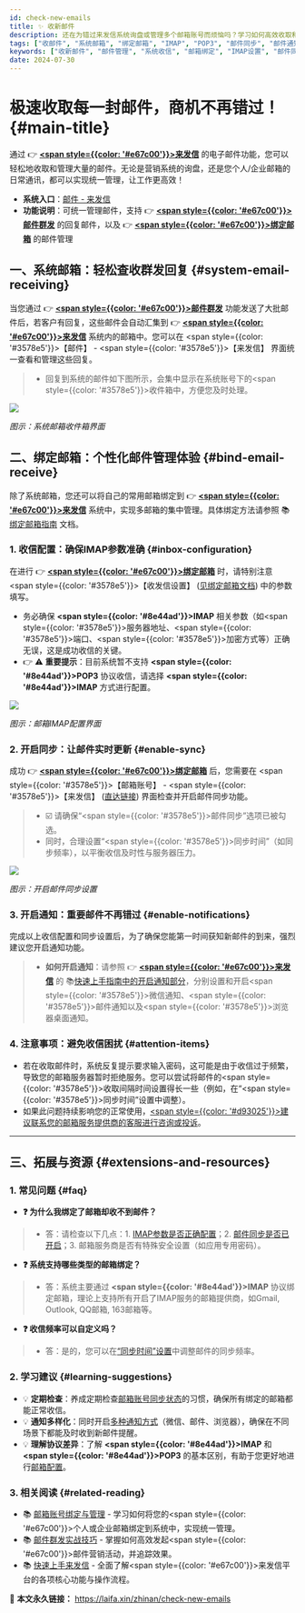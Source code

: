 ```yaml
---
id: check-new-emails
title: ✨ 收新邮件
description: 还在为错过来发信系统询盘或管理多个邮箱账号而烦恼吗？学习如何高效收取和统一管理您的所有邮件，确保每一个商机都不再错失！
tags: ["收邮件", "系统邮箱", "绑定邮箱", "IMAP", "POP3", "邮件同步", "邮件通知", "来发信"]
keywords: ["收新邮件", "邮件管理", "系统收信", "邮箱绑定", "IMAP设置", "邮件同步", "新邮件通知", "来发信邮箱"]
date: 2024-07-30
---
```


# 极速收取每一封邮件，商机不再错过！ {#main-title}

通过 👉 [**<span style={{color: '#e67c00'}}>来发信</span>**](https://laifaxin.com) 的电子邮件功能，您可以轻松地收取和管理大量的邮件。无论是营销系统的询盘，还是您个人/企业邮箱的日常通讯，都可以实现统一管理，让工作更高效！

- **系统入口**：[邮件 - 来发信](https://web.laifaxin.com/mails/list)
- **功能说明**：可统一管理邮件，支持 👉 [**<span style={{color: '#e67c00'}}>邮件群发</span>**](./email-mass-sending) 的回复邮件，以及 👉 [**<span style={{color: '#e67c00'}}>绑定邮箱</span>**](./email-account) 的邮件管理

## 一、系统邮箱：轻松查收群发回复 {#system-email-receiving}

当您通过 👉 [**<span style={{color: '#e67c00'}}>邮件群发</span>**](./email-mass-sending) 功能发送了大批邮件后，若客户有回复，这些邮件会自动汇集到 👉 [**<span style={{color: '#e67c00'}}>来发信</span>**](https://laifaxin.com) 系统内的邮箱中。您可以在 <span style={{color: '#3578e5'}}>【邮件】</span> - <span style={{color: '#3578e5'}}>【来发信】</span> 界面统一查看和管理这些回复。

> - 回复到系统的邮件如下图所示，会集中显示在系统账号下的<span style={{color: '#3578e5'}}>收件箱</span>中，方便您及时处理。

![](https://cos.files.maozhishi.com/data/web/web-files/img/20241021132737.png)

_图示：系统邮箱收件箱界面_

## 二、绑定邮箱：个性化邮件管理体验 {#bind-email-receive}

除了系统邮箱，您还可以将自己的常用邮箱绑定到 👉 [**<span style={{color: '#e67c00'}}>来发信</span>**](https://laifaxin.com) 系统中，实现多邮箱的集中管理。具体绑定方法请参照 📚[绑定邮箱指南](./email-account) 文档。

### 1. 收信配置：确保IMAP参数准确 {#inbox-configuration}

在进行 👉 [**<span style={{color: '#e67c00'}}>绑定邮箱</span>**](./email-account) 时，请特别注意 <span style={{color: '#3578e5'}}>【收发信设置】</span> ([见绑定邮箱文档](./email-account#receive-send-settings)) 中的参数填写。

-   务必确保 **<span style={{color: '#8e44ad'}}>IMAP</span>**  相关参数（如<span style={{color: '#3578e5'}}>服务器地址</span>、<span style={{color: '#3578e5'}}>端口</span>、<span style={{color: '#3578e5'}}>加密方式</span>等）正确无误，这是成功收信的关键。
-   👉 ⚠️ **重要提示**：目前系统暂不支持 **<span style={{color: '#8e44ad'}}>POP3</span>**  协议收信，请选择 **<span style={{color: '#8e44ad'}}>IMAP</span>**  方式进行配置。

![](https://cos.files.maozhishi.com/data/web/web-files/img/20241021140542.png)

_图示：邮箱IMAP配置界面_

### 2. 开启同步：让邮件实时更新 {#enable-sync}

成功 👉 [**<span style={{color: '#e67c00'}}>绑定邮箱</span>**](./email-account) 后，您需要在 <span style={{color: '#3578e5'}}>【邮箱账号】</span> - <span style={{color: '#3578e5'}}>【来发信】</span> ([直达链接](https://web.laifaxin.com/settings/accounts)) 界面检查并开启邮件同步功能。

> - ☑️ 请确保“<span style={{color: '#3578e5'}}>邮件同步</span>”选项已被勾选。
> - 同时，合理设置“<span style={{color: '#3578e5'}}>同步时间</span>”（如同步频率），以平衡收信及时性与服务器压力。

![](https://cos.files.maozhishi.com/data/web/web-files/img/20241021140037.png)

_图示：开启邮件同步设置_

### 3. 开启通知：重要邮件不再错过 {#enable-notifications}

完成以上收信配置和同步设置后，为了确保您能第一时间获知新邮件的到来，强烈建议您开启通知功能。

> - **如何开启通知**：请参照 👉 [**<span style={{color: '#e67c00'}}>来发信</span>**](https://laifaxin.com) 的 📚[快速上手指南中的开启通知部分](./quick-start#enable-notifications)，分别设置和开启<span style={{color: '#3578e5'}}>微信通知</span>、<span style={{color: '#3578e5'}}>邮件通知</span>以及<span style={{color: '#3578e5'}}>浏览器桌面通知</span>。

### 4. 注意事项：避免收信困扰 {#attention-items}

-   若在收取邮件时，系统反复提示要求输入密码，这可能是由于收信过于频繁，导致您的邮箱服务器暂时拒绝服务。您可以尝试将邮件的<span style={{color: '#3578e5'}}>收取间隔时间</span>设置得长一些（例如，在“<span style={{color: '#3578e5'}}>同步时间</span>”设置中调整）。
-   如果此问题持续影响您的正常使用，<u><span style={{color: '#d93025'}}>建议联系您的邮箱服务提供商的客服进行咨询或投诉</span></u>。

---

## 三、拓展与资源 {#extensions-and-resources}

### 1. 常见问题 {#faq}

- **❓ 为什么我绑定了邮箱却收不到邮件？**
> - 答：请检查以下几点：1. [IMAP参数是否正确配置](#inbox-configuration)；2. [邮件同步是否已开启](#enable-sync)；3. 邮箱服务商是否有特殊安全设置（如应用专用密码）。
- **❓ 系统支持哪些类型的邮箱绑定？**
> - 答：系统主要通过 **<span style={{color: '#8e44ad'}}>IMAP</span>**  协议绑定邮箱，理论上支持所有开启了IMAP服务的邮箱提供商，如Gmail, Outlook, QQ邮箱, 163邮箱等。
- **❓ 收信频率可以自定义吗？**
> - 答：是的，您可以在[“同步时间”设置](#enable-sync)中调整邮件的同步频率。

### 2. 学习建议 {#learning-suggestions}

- 💡 **定期检查**：养成定期检查[邮箱账号同步状态](#enable-sync)的习惯，确保所有绑定的邮箱都能正常收信。
- 💡 **通知多样化**：同时开启[多种通知方式](#enable-notifications)（微信、邮件、浏览器），确保在不同场景下都能及时收到新邮件提醒。
- 💡 **理解协议差异**：了解 **<span style={{color: '#8e44ad'}}>IMAP</span>**  和 **<span style={{color: '#8e44ad'}}>POP3</span>**  的基本区别，有助于您更好地进行[邮箱配置](#inbox-configuration)。

### 3. 相关阅读 {#related-reading}

-   📚 [邮箱账号绑定与管理](./email-account) - 学习如何将您的<span style={{color: '#e67c00'}}>个人或企业邮箱</span>绑定到系统中，实现统一管理。
-   📚 [邮件群发实战技巧](./email-mass-sending) - 掌握如何高效发起<span style={{color: '#e67c00'}}>邮件营销活动</span>，并追踪效果。
-   📚 [快速上手来发信](./quick-start) - 全面了解<span style={{color: '#e67c00'}}>来发信平台</span>的各项核心功能与操作流程。

🔗 **本文永久链接：** https://laifa.xin/zhinan/check-new-emails

<!--@include: ../parts/document-signature.md-->